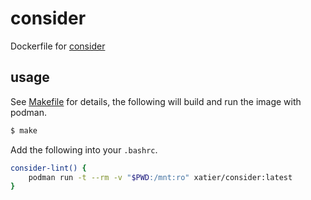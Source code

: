 # consider

Dockerfile for [consider](https://github.com/mroth/consider)

## usage

See [Makefile](Makefile) for details, the following will build and run the image with podman.

```bash
$ make
```

Add the following into your `.bashrc`.

```bash
consider-lint() {
    podman run -t --rm -v "$PWD:/mnt:ro" xatier/consider:latest
}
```
